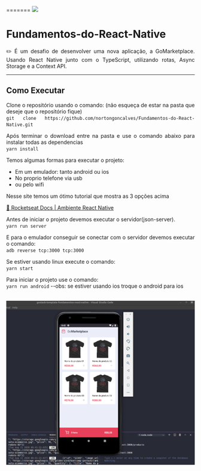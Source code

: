 =======
<img src="https://camo.githubusercontent.com/d25397e9df01fe7882dcc1cbc96bdf052ffd7d0c/68747470733a2f2f73746f726167652e676f6f676c65617069732e636f6d2f676f6c64656e2d77696e642f626f6f7463616d702d676f737461636b2f6865616465722d6465736166696f732e706e67" />

# Fundamentos-do-React-Native
<p align="justify">✏️ É um desafio de desenvolver uma nova aplicação, a GoMarketplace. Usando React Native junto com o TypeScript, utilizando rotas, Async Storage e a Context API.</p>
<hr/>
<h2>Como Executar</h2>
<p align="justify">Clone o repositório usando o comando: (não esqueça de estar na pasta que deseje que o repositório fique)
  <br />
  <code>git clone https://github.com/nortongoncalves/Fundamentos-do-React-Native.git</code>
</p>
<p align="justify">Após terminar o download entre na pasta e use o comando abaixo para instalar todas as dependencias
  <br />
  <code>yarn install</code>
</p>
<p align="justify">Temos algumas formas para executar o projeto:</p>
<ul>
  <tbody>
    <li>Em um emulador: tanto android ou ios</li>
    <li>No proprio telefone via usb</li>
    <li>ou pelo wifi</li>
  </tbody>
</ul>
<p align="justify">Nesse site temos um ótimo tutorial que mostra as 3 opções acima </p>
<a href="https://react-native.rocketseat.dev/">🔗 Rocketseat Docs | Ambiente React Native</a>
<br />
<p align="justify">Antes de iniciar o projeto devemos executar o servidor(json-server).
  <br />
  <code>yarn run server</code>
</p>
<p align="justify">E para o emulador conseguir se conectar com o servidor devemos executar o comando:
  <br />
  <code>adb reverse tcp:3000 tcp:3000</code>
</p>
<p align="justify">Se estiver usando linux execute o comando:
  <br />
  <code>yarn start</code>
</p>
<p align="justify">Para iniciar o projeto use o comando:
  <br />
  <code>yarn run android</code> --obs: se estiver usando ios troque o android para ios
</p>
<br />
<img src="./readme/device.png" />
